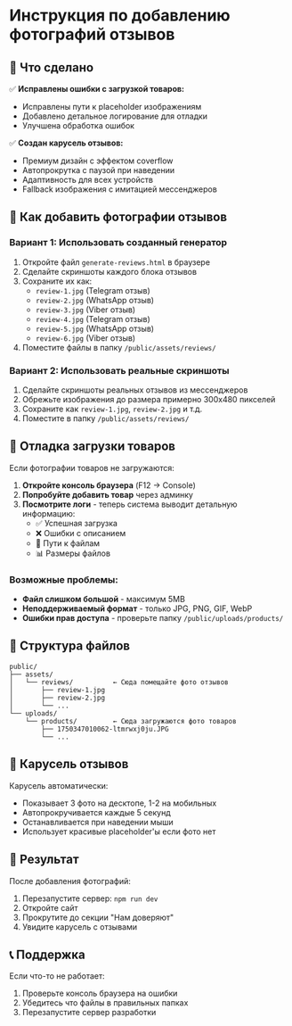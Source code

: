 # Инструкция по добавлению фотографий отзывов

## 🎯 Что сделано

✅ **Исправлены ошибки с загрузкой товаров:**
- Исправлены пути к placeholder изображениям
- Добавлено детальное логирование для отладки
- Улучшена обработка ошибок

✅ **Создан карусель отзывов:**
- Премиум дизайн с эффектом coverflow
- Автопрокрутка с паузой при наведении
- Адаптивность для всех устройств
- Fallback изображения с имитацией мессенджеров

## 📱 Как добавить фотографии отзывов

### Вариант 1: Использовать созданный генератор
1. Откройте файл `generate-reviews.html` в браузере
2. Сделайте скриншоты каждого блока отзывов
3. Сохраните их как:
   - `review-1.jpg` (Telegram отзыв)
   - `review-2.jpg` (WhatsApp отзыв)  
   - `review-3.jpg` (Viber отзыв)
   - `review-4.jpg` (Telegram отзыв)
   - `review-5.jpg` (WhatsApp отзыв)
   - `review-6.jpg` (Viber отзыв)
4. Поместите файлы в папку `/public/assets/reviews/`

### Вариант 2: Использовать реальные скриншоты
1. Сделайте скриншоты реальных отзывов из мессенджеров
2. Обрежьте изображения до размера примерно 300x480 пикселей
3. Сохраните как `review-1.jpg`, `review-2.jpg` и т.д.
4. Поместите в папку `/public/assets/reviews/`

## 🔧 Отладка загрузки товаров

Если фотографии товаров не загружаются:

1. **Откройте консоль браузера** (F12 → Console)
2. **Попробуйте добавить товар** через админку
3. **Посмотрите логи** - теперь система выводит детальную информацию:
   - ✅ Успешная загрузка
   - ❌ Ошибки с описанием
   - 📁 Пути к файлам
   - 📊 Размеры файлов

### Возможные проблемы:
- **Файл слишком большой** - максимум 5MB
- **Неподдерживаемый формат** - только JPG, PNG, GIF, WebP
- **Ошибки прав доступа** - проверьте папку `/public/uploads/products/`

## 📂 Структура файлов

```
public/
├── assets/
│   └── reviews/          ← Сюда помещайте фото отзывов
│       ├── review-1.jpg
│       ├── review-2.jpg
│       └── ...
└── uploads/
    └── products/         ← Сюда загружаются фото товаров
        ├── 1750347010062-ltmrwxj0ju.JPG
        └── ...
```

## 🎨 Карусель отзывов

Карусель автоматически:
- Показывает 3 фото на десктопе, 1-2 на мобильных
- Автопрокручивается каждые 5 секунд
- Останавливается при наведении мыши
- Использует красивые placeholder'ы если фото нет

## 🚀 Результат

После добавления фотографий:
1. Перезапустите сервер: `npm run dev`
2. Откройте сайт
3. Прокрутите до секции "Нам доверяют"
4. Увидите карусель с отзывами

## 📞 Поддержка

Если что-то не работает:
1. Проверьте консоль браузера на ошибки
2. Убедитесь что файлы в правильных папках
3. Перезапустите сервер разработки 